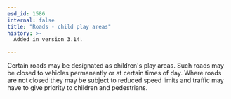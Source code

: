 ```yaml
---
esd_id: 1586
internal: false
title: "Roads - child play areas"
history: >-
  Added in version 3.14.

---
```


Certain roads may be designated as children's play areas.  Such roads may be closed to vehicles permanently or at certain times of day.  Where roads are not closed they may be subject to reduced speed limits and traffic may have to give priority to children and pedestrians.

